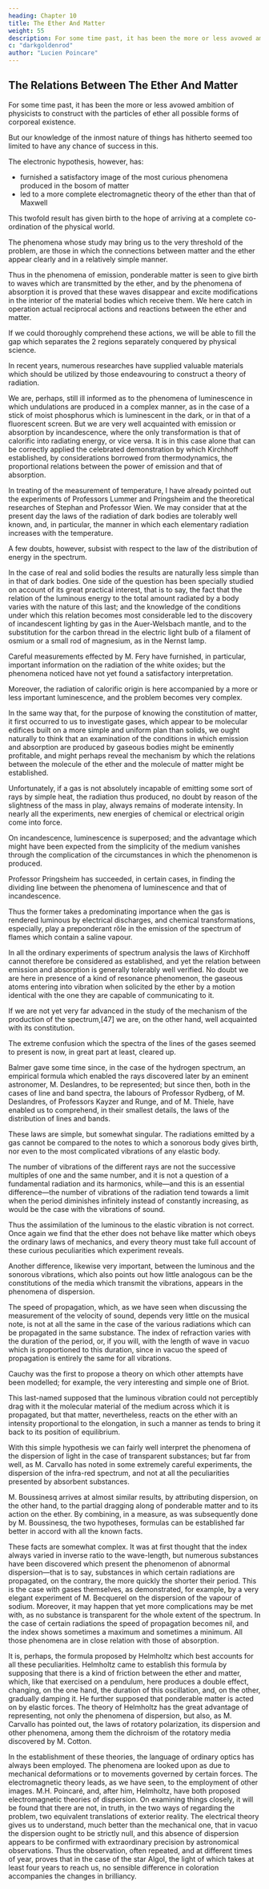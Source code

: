 ```yaml
---
heading: Chapter 10
title: The Ether And Matter
weight: 55
description: For some time past, it has been the more or less avowed ambition of physicists to construct with the particles of ether all possible forms of corporeal existence
c: "darkgoldenrod"
author: "Lucien Poincare"
---
```




## The Relations Between The Ether And Matter

For some time past, it has been the more or less avowed ambition of physicists to construct with the particles of ether all possible forms of corporeal existence. 

But our knowledge of the inmost nature of things has hitherto seemed too limited to have any chance of success in this. 

The electronic hypothesis, however, has:
- furnished a satisfactory image of the most curious phenomena produced in the bosom of matter
- led to a more complete electromagnetic theory of the ether than that of Maxwell

This twofold result has given birth to the hope of arriving at a complete co-ordination of the physical world.

The phenomena whose study may bring us to the very threshold of the problem, are those in which the connections between matter and the ether appear clearly and in a relatively simple manner. 

Thus in the phenomena of emission, ponderable matter is seen to give birth to waves which are transmitted by the ether, and by the phenomena of absorption it is proved that these waves disappear and excite modifications in the interior of the material bodies which receive them. We here catch in operation actual reciprocal actions and reactions between the ether and matter. 

If we could thoroughly comprehend these actions, we will be able to fill the gap which separates the 2 regions separately conquered by physical science.

In recent years, numerous researches have supplied valuable materials which should be utilized by those endeavouring to construct a theory of radiation. 

We are, perhaps, still ill informed as to the phenomena of luminescence in which undulations are produced in a complex manner, as in the case of a stick of moist phosphorus which is luminescent in the dark, or in that of a fluorescent screen. But we are very well acquainted with emission or absorption by incandescence, where the only transformation is that of calorific into radiating energy, or vice versa. It is in this case alone that can be correctly applied the celebrated demonstration by which Kirchhoff established, by considerations borrowed from thermodynamics, the proportional relations between the power of emission and that of absorption.

In treating of the measurement of temperature, I have already pointed out the experiments of Professors Lummer and Pringsheim and the theoretical researches of Stephan and Professor Wien. We may consider that at the present day the laws of the radiation of dark bodies are tolerably well known, and, in particular, the manner in which each elementary radiation increases with the temperature. 

A few doubts, however, subsist with respect to the law of the distribution of energy in the spectrum. 

In the case of real and solid bodies the results are naturally less simple than in that of dark bodies. One side of the question has been specially studied on account of its great practical interest, that is to say, the fact that the relation of the luminous energy to the total amount radiated by a body varies with the nature of this last; and the knowledge of the conditions under which this relation becomes most considerable led to the discovery of incandescent lighting by gas in the Auer-Welsbach mantle, and to the substitution for the carbon thread in the electric light bulb of a filament of osmium or a small rod of magnesium, as in the Nernst lamp. 

Careful measurements effected by M. Fery have furnished, in particular, important information on the radiation of the white oxides; but the phenomena noticed have not yet found a satisfactory interpretation. 

Moreover, the radiation of calorific origin is here accompanied by a more or less important luminescence, and the problem becomes very complex.

In the same way that, for the purpose of knowing the constitution of matter, it first occurred to us to investigate gases, which appear to be molecular edifices built on a more simple and uniform plan than solids, we ought naturally to think that an examination of the conditions in which emission and absorption are produced by gaseous bodies might be eminently profitable, and might perhaps reveal the mechanism by which the relations between the molecule of the ether and the molecule of matter might be established.

Unfortunately, if a gas is not absolutely incapable of emitting some sort of rays by simple heat, the radiation thus produced, no doubt by reason of the slightness of the mass in play, always remains of moderate intensity. In nearly all the experiments, new energies of chemical or electrical origin come into force. 

On incandescence, luminescence is superposed; and the advantage which might have been expected from the simplicity of the medium vanishes through the complication of the circumstances in which the phenomenon is produced.

Professor Pringsheim has succeeded, in certain cases, in finding the dividing line between the phenomena of luminescence and that of incandescence. 

Thus the former takes a predominating importance when the gas is rendered luminous by electrical discharges, and chemical transformations, especially, play a preponderant rôle in the emission of the spectrum of flames which contain a saline vapour. 

In all the ordinary experiments of spectrum analysis the laws of Kirchhoff cannot therefore be considered as established, and yet the relation between emission and absorption is generally tolerably well verified. No doubt we are here in presence of a kind of resonance phenomenon, the gaseous atoms entering into vibration when solicited by the ether by a motion identical with the one they are capable of communicating to it.

If we are not yet very far advanced in the study of the mechanism of the production of the spectrum,[47] we are, on the other hand, well acquainted with its constitution. 

The extreme confusion which the spectra of the lines of the gases seemed to present is now, in great part at least, cleared up. 

Balmer gave some time since, in the case of the hydrogen spectrum, an empirical formula which enabled the rays discovered later by an eminent astronomer, M. Deslandres, to be represented; but since then, both in the cases of line and band spectra, the labours of Professor Rydberg, of M. Deslandres, of Professors Kayzer and Runge, and of M. Thiele, have enabled us to comprehend, in their smallest details, the laws of the distribution of lines and bands.

These laws are simple, but somewhat singular. The radiations emitted by a gas cannot be compared to the notes to which a sonorous body gives birth, nor even to the most complicated vibrations of any elastic body. 

The number of vibrations of the different rays are not the successive multiples of one and the same number, and it is not a question of a fundamental radiation and its harmonics, while—and this is an essential difference—the number of vibrations of the radiation tend towards a limit when the period diminishes infinitely instead of constantly increasing, as would be the case with the vibrations of sound.

Thus the assimilation of the luminous to the elastic vibration is not correct. Once again we find that the ether does not behave like matter which obeys the ordinary laws of mechanics, and every theory must take full account of these curious peculiarities which experiment reveals.

Another difference, likewise very important, between the luminous and the sonorous vibrations, which also points out how little analogous can be the constitutions of the media which transmit the vibrations, appears in the phenomena of dispersion. 

The speed of propagation, which, as we have seen when discussing the measurement of the velocity of sound, depends very little on the musical note, is not at all the same in the case of the various radiations which can be propagated in the same substance. The index of refraction varies with the duration of the period, or, if you will, with the length of wave in vacuo which is proportioned to this duration, since in vacuo the speed of propagation is entirely the same for all vibrations.

Cauchy was the first to propose a theory on which other attempts have been modelled; for example, the very interesting and simple one of Briot. 

This last-named supposed that the luminous vibration could not perceptibly drag with it the molecular material of the medium across which it is propagated, but that matter, nevertheless, reacts on the ether with an intensity proportional to the elongation, in such a manner as tends to bring it back to its position of equilibrium. 

With this simple hypothesis we can fairly well interpret the phenomena of the dispersion of light in the case of transparent substances; but far from well, as M. Carvallo has noted in some extremely careful experiments, the dispersion of the infra-red spectrum, and not at all the peculiarities presented by absorbent substances.

M. Boussinesq arrives at almost similar results, by attributing dispersion, on the other hand, to the partial dragging along of ponderable matter and to its action on the ether. By combining, in a measure, as was subsequently done by M. Boussinesq, the two hypotheses, formulas can be established far better in accord with all the known facts.

These facts are somewhat complex. It was at first thought that the index always varied in inverse ratio to the wave-length, but numerous substances have been discovered which present the phenomenon of abnormal dispersion—that is to say, substances in which certain radiations are propagated, on the contrary, the more quickly the shorter their period. This is the case with gases themselves, as demonstrated, for example, by a very elegant experiment of M. Becquerel on the dispersion of the vapour of sodium. Moreover, it may happen that yet more complications may be met with, as no substance is transparent for the whole extent of the spectrum. In the case of certain radiations the speed of propagation becomes nil, and the index shows sometimes a maximum and sometimes a minimum. All those phenomena are in close relation with those of absorption.

It is, perhaps, the formula proposed by Helmholtz which best accounts for all these peculiarities. Helmholtz came to establish this formula by supposing that there is a kind of friction between the ether and matter, which, like that exercised on a pendulum, here produces a double effect, changing, on the one hand, the duration of this oscillation, and, on the other, gradually damping it. He further supposed that ponderable matter is acted on by elastic forces. The theory of Helmholtz has the great advantage of representing, not only the phenomena of dispersion, but also, as M. Carvallo has pointed out, the laws of rotatory polarization, its dispersion and other phenomena, among them the dichroism of the rotatory media discovered by M. Cotton.

In the establishment of these theories, the language of ordinary optics has always been employed. The phenomena are looked upon as due to mechanical deformations or to movements governed by certain forces. The electromagnetic theory leads, as we have seen, to the employment of other images. M.H. Poincaré, and, after him, Helmholtz, have both proposed electromagnetic theories of dispersion. On examining things closely, it will be found that there are not, in truth, in the two ways of regarding the problem, two equivalent translations of exterior reality. The electrical theory gives us to understand, much better than the mechanical one, that in vacuo the dispersion ought to be strictly null, and this absence of dispersion appears to be confirmed with extraordinary precision by astronomical observations. Thus the observation, often repeated, and at different times of year, proves that in the case of the star Algol, the light of which takes at least four years to reach us, no sensible difference in coloration accompanies the changes in brilliancy.



